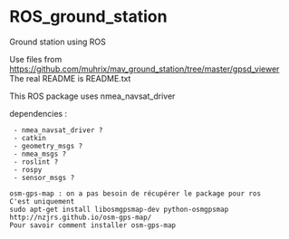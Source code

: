 # ROS_ground_station
Ground station using ROS  

Use files from https://github.com/muhrix/mav_ground_station/tree/master/gpsd_viewer  
The real README is README.txt
  
This ROS package uses nmea_navsat_driver  

dependencies : 
    
     - nmea_navsat_driver ?
     - catkin
     - geometry_msgs ?
     - nmea_msgs ?
     - roslint ?
     - rospy
     - sensor_msgs ?

    osm-gps-map : on a pas besoin de récupérer le package pour ros
    C'est uniquement 
    sudo apt-get install libosmgpsmap-dev python-osmgpsmap
    http://nzjrs.github.io/osm-gps-map/
    Pour savoir comment installer osm-gps-map
    
    
